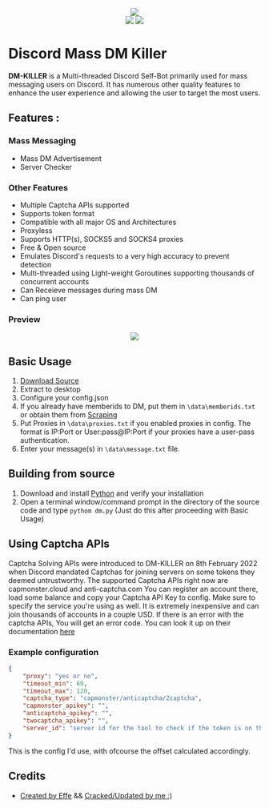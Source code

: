 <p align="center">
  <img src="https://imagedelivery.net/95QNzrEeP7RU5l5WdbyrKw/01531dee-c00f-4712-5975-16487c0b3f00/shopitem"><br>
  <img src="https://img.shields.io/github/stars/despk/dm-killer?style=for-the-badge&logo=appveyor">
  <img src="https://img.shields.io/github/forks/despk/dm-killer?style=for-the-badge&logo=appveyor">
  </p>

# Discord Mass DM Killer
**DM-KILLER** is a Multi-threaded Discord Self-Bot primarily used for mass messaging users on Discord. It has numerous other quality features to enhance the user experience and allowing the user to target the most users. 

## **Features** :
### Mass Messaging
- Mass DM Advertisement 
- Server Checker
### Other Features
- Multiple Captcha APIs supported
- Supports token format
- Compatible with all major OS and Architectures
- Proxyless 
- Supports HTTP(s), SOCKS5 and SOCKS4 proxies
- Free & Open source
- Emulates Discord's requests to a very high accuracy to prevent detection
- Multi-threaded using Light-weight Goroutines supporting thousands of concurrent accounts
- Can Receieve messages during mass DM
- Can ping user
### Preview
<p align="center">
  <img src="https://i.imgur.com/UEBX5zb.png">
</p>

 
## Basic Usage
1) [Download Source](https://github.com/despk/dm-killer/archive/refs/heads/main.zip)
2) Extract to desktop
3) Configure your config.json
4) If you already have memberids to DM, put them in `\data\memberids.txt` or obtain them from [Scraping](https://github.com/despk/discord-id-scraper/archive/refs/heads/main.zip)
5) Put Proxies in `\data\proxies.txt` if you enabled proxies in config. The format is IP:Port or User:pass@IP:Port if your proxies have a user-pass authentication. 
6) Enter your message(s) in `\data\message.txt` file.

## Building from source
1) Download and install [Python](https://www.python.org/downloads/) and verify your installation
2) Open a terminal window/command prompt in the directory of the source code and type `pythom dm.py` (Just do this after proceeding with Basic Usage)

## Using Captcha APIs
Captcha Solving APIs were introduced to DM-KILLER on 8th February 2022 when Discord mandated Captchas for joining servers on some tokens they deemed untrustworthy. The supported Captcha APIs right now are capmonster.cloud and anti-captcha.com 
You can register an account there, load some balance and copy your Captcha API Key to config. Make sure to specify the service you're using as well. It is extremely inexpensive and can join thousands of accounts in a couple USD. If there is an error with the captcha APIs, You will get an error code. You can look it up on their documentation [here](https://anti-captcha.com/apidoc/errors)

### Example configuration
```json
{
    "proxy": "yes or no",
    "timeout_min": 60,
    "timeout_max": 120,
    "captcha_type": "capmonster/anticaptcha/2captcha",
    "capmonster_apikey": "",
    "anticaptcha_apikey": "",
    "twocaptcha_apikey": "",
    "server_id": "server id for the tool to check if the token is on the server before sending a message"
}
```
This is the config I'd use, with ofcourse the offset calculated accordingly.


## Credits
- [Created by Effe](https://t.me/effe_discord) && [Cracked/Updated by me :)](https://github.com/despk/)

